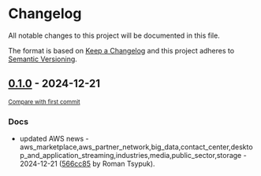 # Changelog

All notable changes to this project will be documented in this file.

The format is based on [Keep a Changelog](http://keepachangelog.com/en/1.0.0/)
and this project adheres to [Semantic Versioning](http://semver.org/spec/v2.0.0.html).

<!-- insertion marker -->
## [0.1.0](https://github.com/tsypuk/aws-news/releases/tag/ver-2024-12-210.1.0) - 2024-12-21

<small>[Compare with first commit](https://github.com/tsypuk/aws-news/compare/40c361c492987d6fafe477460e40f51cb9f497df...ver-2024-12-21)</small>

### Docs

- updated AWS news - aws_marketplace,aws_partner_network,big_data,contact_center,desktop_and_application_streaming,industries,media,public_sector,storage - 2024-12-21 ([566cc85](https://github.com/tsypuk/aws-news/commit/566cc85f9229caadf36833856fb840f721229475) by Roman Tsypuk).

